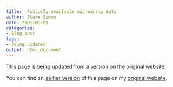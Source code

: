 ```yaml
---
title:  Publicly available microarray data
author: Steve Simon
date: 2005-01-01
categories:
- Blog post
tags:
- Being updated
output: html_document
---
```


This page is being updated from a version on the original website.

<!---More--->

You can find an [earlier version](http://www.pmean.com/05/MicroArrayE.html) of this page on my [original website](http://www.pmean.com/original_site.html).
